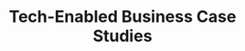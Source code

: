 ---
title: "Tech-Enabled Business Case Studies"
description: "SaaS companies, IT service providers, and productized service businesses that scaled their marketing systems efficiently with AI and automation."

sections:
  - type: "content"
    class: "about"
    content: |
      ## Tech-Enabled Business Success Stories
      
      Tech-enabled businesses understand technology but often struggle with marketing systems that can keep pace with their growth ambitions. These case studies demonstrate how SaaS companies, IT service providers, and productized service businesses built scalable marketing processes that generate qualified leads consistently while supporting rapid but sustainable growth.

  - type: "stats"
    class: "services"
    header:
      title: "Results for Tech-Enabled Businesses"
    items:
      - number: "50-80%"
        label: "Sales Cycle Reduction"
        description: "Through better qualification and positioning"
      - number: "3x"
        label: "Lead Conversion"
        description: "Marketing-qualified lead conversion improvement"
      - number: "60%"
        label: "Marketing Efficiency"
        description: "Cost per qualified lead reduction"

  - type: "grid"
    class: "audience"
    header:
      title: "Success Stories by Business Type"
      subtitle: "See how tech companies built marketing systems that scale."
    items:
      - icon: "icon-computer"
        title: "SaaS & Software Companies"
        description: "Discover how software companies built predictable pipeline generation that scales with rapid growth."
        link:
          url: "/case-studies/saas-companies/"
          text: "View SaaS Case Studies"
      - icon: "icon-robot"
        title: "IT Service Providers"
        description: "Learn how IT service companies systematized lead generation while maintaining technical credibility."
        link:
          url: "/case-studies/it-services/"
          text: "View IT Case Studies"
      - icon: "icon-target"
        title: "Productized Services"
        description: "See how productized service businesses automated marketing while preserving service quality."
        link:
          url: "/case-studies/productized-services/"
          text: "View Service Case Studies"

  - type: "testimonials"
    class: "testimonials"
    header:
      title: "What Tech Business Clients Say"
    items:
      - quote: "The AI workflows Anoop designed save our team 15 hours per week on content creation while actually improving quality. It's like having an extra team member focused entirely on marketing, but one that never gets tired or has off days."
        author: "Michael Rodriguez, SaaS CEO"
      - quote: "Working with Anoop gave us the structure we needed to scale our marketing without constant firefighting. Our lead quality improved dramatically, and our sales team actually has time to sell now."
        author: "Jennifer Park, VP Marketing, IT Services"

  - type: "content"
    class: "approach"
    content: |
      ## The Tech-Enabled Marketing System
      
      Tech-enabled businesses need marketing systems that can scale efficiently while maintaining quality. Our approach focuses on:
      
      **AI-Powered Automation**: Implementing intelligent workflows that handle repetitive tasks while maintaining personalization and quality standards.
      
      **Scalable Lead Generation**: Building systems that generate qualified leads consistently, regardless of team size or available bandwidth.
      
      **Technical Credibility Marketing**: Creating content and positioning that demonstrates technical expertise while remaining accessible to business decision-makers.
      
      **Growth-Stage Flexibility**: Designing marketing systems that can adapt and scale as your business moves through different growth phases without requiring complete rebuilds.
      
      **Data-Driven Optimization**: Implementing comprehensive tracking and analytics that provide clear visibility into marketing ROI and enable continuous improvement.

cta:
  title: "Ready to Scale Your Tech Marketing Systematically?"
  subtitle: "If you're ready to build marketing systems that grow with your business, let's discuss your scaling challenges."
  button:
    text: "Schedule a Strategy Call"
    url: "/contact/"
---